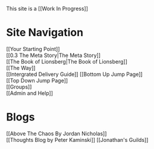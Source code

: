 This site is a [[Work In Progress]]

# Site Navigation
[[Your Starting Point]]   
[[0.3 The Meta Story|The Meta Story]]  
[[The Book of Lionsberg|The Book of Lionsberg]]  
[[The Way]]  
[[Intergrated Delivery Guide]] 
[[Bottom Up Jump Page]]  
[[Top Down Jump Page]]  
[[Groups]]  
[[Admin and Help]] 

# Blogs
[[Above The Chaos By Jordan Nicholas]]  
[[Thoughts Blog by Peter Kaminski]] 
[[Jonathan's Guilds]]


